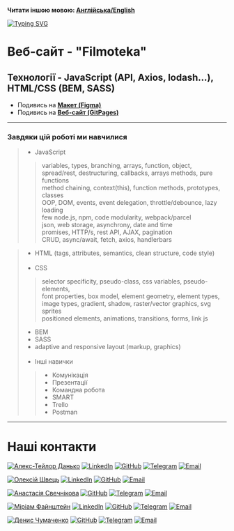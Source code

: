 **Читати іншою мовою: [Aнглійська/English](README.md)**

 [![Typing SVG](https://readme-typing-svg.herokuapp.com?color=%2336BCF7&lines=Це+наш+досвід+командної+роботи)](https://git.io/typing-svg)
# Веб-сайт - "Filmoteka" 
## Технології - JavaScript (API, Axios, lodash...), HTML/CSS (BEM, SASS)

- Подивись на [**Макет (Figma)**](<https://www.figma.com/file/IOrJziFAjQD8Xb5V1fx0ib/Filmoteka-(Copy)-(Copy)?node-id=0%3A1>)
- Подивись на [**Веб-сайт (GitPages)**](<https://dankozz1t.github.io/Filmoteka/>)

---
### Завдяки цій роботі ми навчилися
> * JavaScript
>> variables, types, branching, arrays, function, object, <br/>
>> spread/rest, destructuring, callbacks, arrays methods, pure functions <br/>
>> method chaining, context(this), function methods, prototypes, classes <br/>
>> OOP, DOM, events, event delegation, throttle/debounce, lazy loading  <br/>
>> few node.js, npm, code modularity, webpack/parcel <br/>
>> json, web storage, asynchrony, date and time <br/>
>> promises, HTTP/s, rest API, AJAX, pagination <br/>
>> CRUD, async/await, fetch, axios, handlerbars <br/>

> * HTML (tags, attributes, semantics, clean structure, code style) <br/><br/>
> * CSS  <br/>
>> selector specificity, pseudo-class, css variables, pseudo-elements,  <br/>
>> font properties, box model, element geometry, element types,  <br/>
>> image types, gradient, shadow, raster/vector graphics, svg sprites <br/>
>> positioned elements, animations, transitions, forms, link js <br/>
> * BEM  <br/>
> * SASS  <br/>
> * adaptive and responsive layout (markup, graphics)  <br/><br/>
> * Інші навички  <br/>
>> * Комунікація  <br/>
>> * Презентації  <br/>
>> * Командна робота  <br/>
>> * SMART  <br/>
>> * Trello  <br/>
>> * Postman  <br/>
---
# Наші контакти
[![Алекс-Тейлор Данько](https://img.shields.io/badge/TEAM_LEAD-Алекс_Тейлор_Данько-purple?style=for-the-badge&logo=Contacts&logoColor=white)](#)
[![LinkedIn](https://img.shields.io/badge/LinkedIn-blue?style=for-the-badge&logo=linkedin&logoColor=white)](https://www.linkedin.com/in/dankozz1/)
[![GitHub](https://img.shields.io/badge/GitHub-grey?style=for-the-badge&logo=GitHub&logoColor=white)](https://github.com/dankozz1t)
[![Telegram](https://img.shields.io/badge/Telegram-blue?style=for-the-badge&logo=Telegram&logoColor=white)](https://t.me/dankozz1)
[![Email](https://img.shields.io/badge/alexdankoxxl@gmail.com-%23DD0031.svg?&style=for-the-badge&logo=gmail&logoColor=white)](mailto:alexdankoxxl@gmail.com)

[![Олексій Швець](https://img.shields.io/badge/Scrum_Master-Олексій_Швець-purple?style=for-the-badge&logo=Contacts&logoColor=white)](#)
[![LinkedIn](https://img.shields.io/badge/LinkedIn-blue?style=for-the-badge&logo=linkedin&logoColor=white)](https://www.linkedin.com/in/alexey-shvets-a76b08249/)
[![GitHub](https://img.shields.io/badge/GitHub-grey?style=for-the-badge&logo=GitHub&logoColor=white)](https://github.com/Alexei-Shvets)
[![Email](https://img.shields.io/badge/shvetsalexei@gmail.com-%23DD0031.svg?&style=for-the-badge&logo=gmail&logoColor=white)](mailto:shvetsalexei@gmail.com)

[![Анастасія Свечнікова](https://img.shields.io/badge/Developer-Анастасія_Свечнікова-purple?style=for-the-badge&logo=Contacts&logoColor=white)](#)
[![GitHub](https://img.shields.io/badge/GitHub-grey?style=for-the-badge&logo=GitHub&logoColor=white)](https://github.com/Anastasiia-Svechnikova)
[![Telegram](https://img.shields.io/badge/Telegram-blue?style=for-the-badge&logo=Telegram&logoColor=white)](https://t.me/anastasiiasvechnikova)
[![Email](https://img.shields.io/badge/anastasiiakundriukova@ymail.com-%23DD0031.svg?&style=for-the-badge&logo=gmail&logoColor=white)](mailto:anastasiiakundriukova@ymail.com)

[![Міріам Файнштейн](https://img.shields.io/badge/Developer-Міріам_Файнштейн-purple?style=for-the-badge&logo=Contacts&logoColor=white)](#)
[![LinkedIn](https://img.shields.io/badge/LinkedIn-blue?style=for-the-badge&logo=linkedin&logoColor=white)](https://www.linkedin.com/in/miriam-fainshtein-195286234/)
[![GitHub](https://img.shields.io/badge/GitHub-grey?style=for-the-badge&logo=GitHub&logoColor=white)](https://github.com/MiriamFain)
[![Telegram](https://img.shields.io/badge/Telegram-blue?style=for-the-badge&logo=Telegram&logoColor=white)](https://t.me/miri_fain)
[![Email](https://img.shields.io/badge/miriam.fainshtein@gmail.com-%23DD0031.svg?&style=for-the-badge&logo=gmail&logoColor=white)](mailto:miriam.fainshtein@gmail.com)

[![Денис Чумаченко](https://img.shields.io/badge/Developer-Денис_Чумаченко-purple?style=for-the-badge&logo=Contacts&logoColor=white)](#)
[![GitHub](https://img.shields.io/badge/GitHub-grey?style=for-the-badge&logo=GitHub&logoColor=white)](https://github.com/DenisChum)
[![Telegram](https://img.shields.io/badge/Telegram-blue?style=for-the-badge&logo=Telegram&logoColor=white)](https://t.me/Chumachenko_Denis)
[![Email](https://img.shields.io/badge/chumachenko.d@gmail.com-%23DD0031.svg?&style=for-the-badge&logo=gmail&logoColor=white)](mailto:chumachenko.d@gmail.com)
